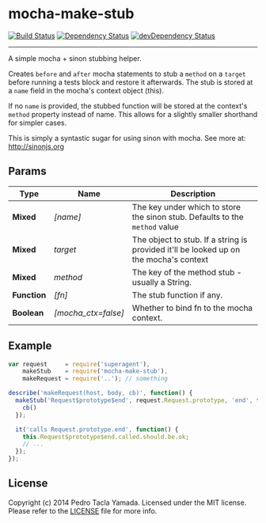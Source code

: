 mocha-make-stub
===============
[![Build Status](https://travis-ci.org/yamadapc/mocha-make-stub.png?branch=master)](https://travis-ci.org/yamadapc/mocha-make-stub)
[![Dependency Status](https://david-dm.org/yamadapc/mocha-make-stub.svg)](https://david-dm.org/yamadapc/mocha-make-stub)
[![devDependency Status](https://david-dm.org/yamadapc/mocha-make-stub/dev-status.svg)](https://david-dm.org/yamadapc/mocha-make-stub#info=devDependencies)
- - -

A simple mocha + sinon stubbing helper.

Creates `before` and `after` mocha statements to stub a `method` on a `target`
before running a tests block and restore it afterwards. The stub is stored at a
`name` field in the mocha's context object (this).

If no `name` is provided, the stubbed function will be stored at the context's
`method` property instead of name. This allows for a slightly smaller shorthand
for simpler cases.

This is simply a syntastic sugar for using sinon with mocha. See more at:
http://sinonjs.org

## Params

| Type         | Name                | Description                                          |
|--------------|---------------------|------------------------------------------------------|
| **Mixed**    | *[name]*            | The key under which to store the sinon stub. Defaults to the `method` value           |
| **Mixed**    | *target*            | The object to stub. If a string is provided it'll be looked up on the mocha's context |
| **Mixed**    | *method*            | The key of the method stub - usually a String.                                        |
| **Function** | *[fn]*              | The stub function if any.                                                             |
| **Boolean**  | *[mocha_ctx=false]* | Whether to bind fn to the mocha context.                                              |



## Example

```javascript
var request     = require('superagent'),
    makeStub    = require('mocha-make-stub'),
    makeRequest = require('..'); // something

describe('makeRequest(host, body, cb)', function() {
  makeStub('Request$prototype$end', request.Request.prototype, 'end', function(cb) {
    cb()
  });

  it('calls Request.prototype.end', function() {
    this.Request$prototype$end.called.should.be.ok;
    // ...
  });
});
```

## License
Copyright (c) 2014 Pedro Tacla Yamada. Licensed under the MIT license.
Please refer to the [LICENSE](LICENSE) file for more info.
